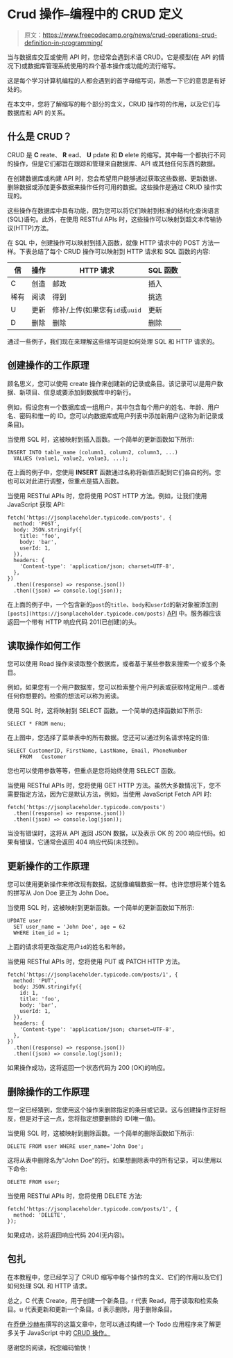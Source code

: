 # Crud 操作–编程中的 CRUD 定义

> 原文：<https://www.freecodecamp.org/news/crud-operations-crud-definition-in-programming/>

当与数据库交互或使用 API 时，您经常会遇到术语 CRUD。它是模型(在 API 的情况下)或数据库管理系统使用的四个基本操作或功能的流行缩写。

这是每个学习计算机编程的人都会遇到的首字母缩写词，熟悉一下它的意思是有好处的。

在本文中，您将了解缩写的每个部分的含义，CRUD 操作符的作用，以及它们与数据库和 API 的关系。

## 什么是 CRUD？

CRUD 是 **C** reate、 **R** ead、 **U** pdate 和 **D** elete 的缩写。其中每一个都执行不同的操作，但是它们都旨在跟踪和管理来自数据库、API 或其他任何东西的数据。

在创建数据库或构建 API 时，您会希望用户能够通过获取这些数据、更新数据、删除数据或添加更多数据来操作任何可用的数据。这些操作是通过 CRUD 操作实现的。

这些操作在数据库中具有功能，因为您可以将它们映射到标准的结构化查询语言(SQL)语句。此外，在使用 RESTful APIs 时，这些操作可以映射到超文本传输协议(HTTP)方法。

在 SQL 中，创建操作可以映射到插入函数，就像 HTTP 请求中的 POST 方法一样。下表总结了每个 CRUD 操作可以映射到 HTTP 请求和 SQL 函数的内容:

| 信 | 操作 | HTTP 请求 | SQL 函数 |
| --- | --- | --- | --- |
| C | 创造 | 邮政 | 插入 |
| 稀有 | 阅读 | 得到 | 挑选 |
| U | 更新 | 修补/上传(如果您有`id`或`uuid` | 更新 |
| D | 删除 | 删除 | 删除 |

通过一些例子，我们现在来理解这些缩写词是如何处理 SQL 和 HTTP 请求的。

## 创建操作的工作原理

顾名思义，您可以使用 create 操作来创建新的记录或条目。该记录可以是用户数据、新项目、信息或要添加到数据库中的新行。

例如，假设您有一个数据库或一组用户，其中包含每个用户的姓名、年龄、用户名、密码和惟一的 ID。您可以向数据库或用户列表中添加新用户(这称为新记录或条目)。

当使用 SQL 时，这被映射到插入函数。一个简单的更新函数如下所示:

```
INSERT INTO table_name (column1, column2, column3, ...)
  VALUES (value1, value2, value3, ...); 
```

在上面的例子中，您使用 **INSERT** 函数通过名称将新值匹配到它们各自的列。您也可以对此进行调整，但重点是插入函数。

当使用 RESTful APIs 时，您将使用 POST HTTP 方法。例如，让我们使用 JavaScript 获取 API:

```
fetch('https://jsonplaceholder.typicode.com/posts', {
  method: 'POST',
  body: JSON.stringify({
    title: 'foo',
    body: 'bar',
    userId: 1,
  }),
  headers: {
    'Content-type': 'application/json; charset=UTF-8',
  },
})
  .then((response) => response.json())
  .then((json) => console.log(json)); 
```

在上面的例子中，一个包含新的`post`的`title`、`body`和`userId`的新对象被添加到`[posts](https://jsonplaceholder.typicode.com/posts)` [API](https://jsonplaceholder.typicode.com/posts) 中。服务器应该返回一个带有 HTTP 响应代码 201(已创建)的头。

## 读取操作如何工作

您可以使用 Read 操作来读取整个数据库，或者基于某些参数来搜索一个或多个条目。

例如，如果您有一个用户数据库，您可以检索整个用户列表或获取特定用户...或者任何你想要的。检索的想法可以称为阅读。

使用 SQL 时，这将映射到 SELECT 函数。一个简单的选择函数如下所示:

```
SELECT * FROM menu; 
```

在上图中，您选择了菜单表中的所有数据。您还可以通过列名请求特定的值:

```
SELECT CustomerID, FirstName, LastName, Email, PhoneNumber
    FROM   Customer 
```

您也可以使用参数等等，但重点是您将始终使用 SELECT 函数。

当使用 RESTful APIs 时，您将使用 GET HTTP 方法。虽然大多数情况下，您不需要指定方法，因为它是默认方法，例如，当使用 JavaScript Fetch API 时:

```
fetch('https://jsonplaceholder.typicode.com/posts')
  .then((response) => response.json())
  .then((json) => console.log(json)); 
```

当没有错误时，这将从 API 返回 JSON 数据，以及表示 OK 的 200 响应代码。如果有错误，它通常会返回 404 响应代码(未找到)。

## 更新操作的工作原理

您可以使用更新操作来修改现有数据。这就像编辑数据一样。也许您想将某个姓名的拼写从 Jon Doe 更正为 John Doe。

当使用 SQL 时，这被映射到更新函数。一个简单的更新函数如下所示:

```
UPDATE user
  SET user_name = 'John Doe', age = 62
  WHERE item_id = 1; 
```

上面的请求将更改指定用户`id`的姓名和年龄。

当使用 RESTful APIs 时，您将使用 PUT 或 PATCH HTTP 方法。

```
fetch('https://jsonplaceholder.typicode.com/posts/1', {
  method: 'PUT',
  body: JSON.stringify({
    id: 1,
    title: 'foo',
    body: 'bar',
    userId: 1,
  }),
  headers: {
    'Content-type': 'application/json; charset=UTF-8',
  },
})
  .then((response) => response.json())
  .then((json) => console.log(json)); 
```

如果操作成功，这将返回一个状态代码为 200 (OK)的响应。

## 删除操作的工作原理

您一定已经猜到，您使用这个操作来删除指定的条目或记录。这与创建操作正好相反，但是对于这一点，您将指定想要删除的 ID(唯一值)。

当使用 SQL 时，这被映射到删除函数。一个简单的删除函数如下所示:

```
DELETE FROM user WHERE user_name='John Doe'; 
```

这将从表中删除名为“John Doe”的行。如果想删除表中的所有记录，可以使用以下命令:

```
DELETE FROM user; 
```

当使用 RESTful APIs 时，您将使用 DELETE 方法:

```
fetch('https://jsonplaceholder.typicode.com/posts/1', {
  method: 'DELETE',
}); 
```

如果成功，这将返回响应代码 204(无内容)。

## 包扎

在本教程中，您已经学习了 CRUD 缩写中每个操作的含义、它们的作用以及它们如何处理 SQL 和 HTTP 请求。

总之，C 代表 Create，用于创建一个新条目。r 代表 Read，用于读取和检索条目。u 代表更新和更新一个条目。d 表示删除，用于删除条目。

在[乔伊·沙赫布](https://www.freecodecamp.org/news/author/joy/)撰写的这篇文章中，您可以通过构建一个 Todo 应用程序来了解更多关于 JavaScript 中的 [CRUD 操作。](https://www.freecodecamp.org/news/learn-crud-operations-in-javascript-by-building-todo-app/)

感谢您的阅读，祝您编码愉快！